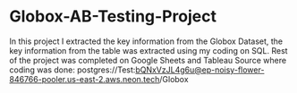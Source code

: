 # Globox-AB-Testing-Project
In this project I extracted the key information from the Globox Dataset, the key information from the table was extracted using my coding on SQL. Rest of the project was completed on Google Sheets and Tableau
Source where coding was done:
postgres://Test:bQNxVzJL4g6u@ep-noisy-flower-846766-pooler.us-east-2.aws.neon.tech/Globox
